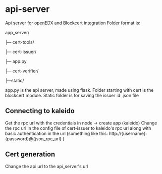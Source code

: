 # api-server
Api server for openEDX and Blockcert integration
Folder format is:

app_server/

├─ cert-tools/

├─ cert-issuer/

├─ app.py

├─ cert-verifier/

├─static/

app.py is the api server, made using flask. Folder starting with cert is the blockcert module. Static folder is for saving the issuer id .json file

## Connecting to kaleido
Get the rpc url with the credentials in node -> create app (kaleido)
Change the rpc url in the config file of cert-issuer to kaleido's rpc url along with basic authentication in the url (something like this: http://{username}:{password}@{json_rpc_url} )

## Cert generation
Change the api url to the api_server's url
